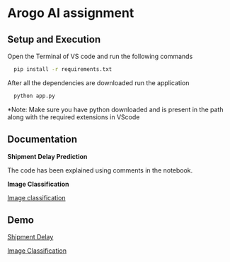 
# Arogo AI assignment





## Setup and Execution

Open the Terminal of VS code and run the following commands

```bash
  pip install -r requirements.txt 
```

After all the dependencies are downloaded run the application
```bash
  python app.py   
```
*Note: Make sure you have python downloaded and is present in the path along with the required extensions in VScode



## Documentation

**Shipment Delay Prediction**

The code has been explained using comments in the notebook.

**Image Classification**

[Image classification](https://drive.google.com/file/d/1eoCw4zYHtu9ZFsdq4pCKOrnIVg1WQ6DZ/view?usp=sharing)

## Demo

[Shipment Delay](https://drive.google.com/file/d/1eoCw4zYHtu9ZFsdq4pCKOrnIVg1WQ6DZ/view?usp=sharing)

[Image Classification](Execution{https://drive.google.com/file/d/13F2wgGgH8GWdfwCWGxLXH0IcU5imtKuy/view?usp=sharing})

